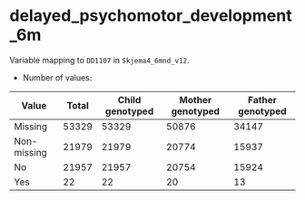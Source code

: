 # delayed_psychomotor_development_6m
Variable mapping to `DD1107` in `Skjema4_6mnd_v12`.
- Number of values:

| Value | Total | Child genotyped | Mother genotyped | Father genotyped |
| ----- | ----- | --------------- | ---------------- | ---------------- |
| Missing | 53329 | 53329 | 50876 | 34147 |
| Non-missing | 21979 | 21979 | 20774 | 15937 |
| No | 21957 | 21957 | 20754 |15924 |
| Yes | 22 | 22 | 20 |13 |



